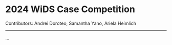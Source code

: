 <link rel="stylesheet" href="code/styles/md_style.css">

# 2024 WiDS Case Competition
<aside>Contributors: Andrei Doroteo, Samantha Yano, Ariela Heimlich</aside>

<hr>

...

